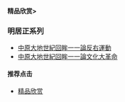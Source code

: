 #### 精品欣赏>

### 明居正系列
- [中原大地世紀回眸一一論反右運動    ](https://summer200.github.io/content/MingJuzheng/OnAnti-RightMovement/OnAnti-RightMovement)
- [中原大地世紀回眸一一論文化大革命](https://summer200.github.io/content/MingJuzheng/OnCulturalRevolution/OnCulturalRevolution)

#### 推荐点击
- [精品欣赏](https://summer200.github.io/content/main)
